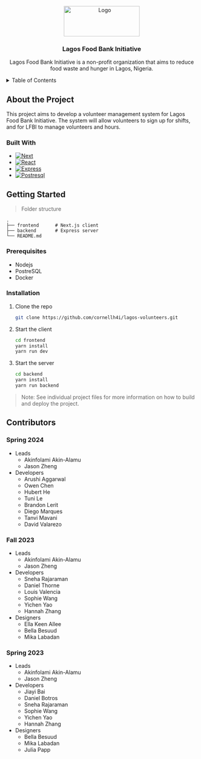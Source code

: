 <!-- PROJECT LOGO -->
<br />
<div align="center">
  <a href="https://github.com/github_username/repo_name">
    <img src="/lfbi_logo.png" alt="Logo" width="200" height="80">
  </a>

<h3 align="center">Lagos Food Bank Initiative</h3>

  <p align="center">
    Lagos Food Bank Initiative is a non-profit organization that aims to reduce food waste and hunger in Lagos, Nigeria.
    <br />    
  </p>
</div>

<!-- TABLE OF CONTENTS -->
<details>
  <summary>Table of Contents</summary>
  <ol>
    <li>
      <a href="#about-the-project">About The Project</a>
      <ul>
        <li><a href="#built-with">Built With</a></li>
      </ul>
    </li>
    <li>
      <a href="#getting-started">Getting Started</a>
      <ul>
        <li><a href="#prerequisites">Prerequisites</a></li>
        <li><a href="#installation">Installation</a></li>
      </ul>
    </li>
  </ol>
</details>

<!-- ABOUT THE PROJECT -->

## About the Project

This project aims to develop a volunteer management system for Lagos Food Bank Initiative. The system will allow volunteers to sign up for shifts, and for LFBI to manage volunteers and hours.

### Built With

- [![Next][Next.js]][Next-url]
- [![React][React.js]][React-url]
- [![Express][Express.js]][Express-url]
- [![Postresql][Prisma.io]][Prisma-url]

<!-- GETTING STARTED -->

## Getting Started

> Folder structure

    .
    ├── frontend      # Next.js client
    ├── backend       # Express server
    └── README.md

### Prerequisites

- Nodejs
- PostreSQL
- Docker

### Installation

1. Clone the repo
   ```sh
   git clone https://github.com/cornellh4i/lagos-volunteers.git
   ```
2. Start the client
   ```sh
   cd frontend
   yarn install
   yarn run dev
   ```
3. Start the server
   ```sh
   cd backend
   yarn install
   yarn run backend
   ```

> Note: See individual project files for more information on how to build and deploy the project.

## Contributors

### Spring 2024

- Leads
  - Akinfolami Akin-Alamu
  - Jason Zheng
- Developers
  - Arushi Aggarwal
  - Owen Chen
  - Hubert He
  - Tuni Le
  - Brandon Lerit
  - Diego Marques
  - Tanvi Mavani
  - David Valarezo

### Fall 2023

- Leads
  - Akinfolami Akin-Alamu
  - Jason Zheng
- Developers
  - Sneha Rajaraman
  - Daniel Thorne
  - Louis Valencia
  - Sophie Wang
  - Yichen Yao
  - Hannah Zhang
- Designers
  - Ella Keen Allee
  - Bella Besuud
  - Mika Labadan

### Spring 2023

- Leads
  - Akinfolami Akin-Alamu
  - Jason Zheng
- Developers
  - Jiayi Bai
  - Daniel Botros
  - Sneha Rajaraman
  - Sophie Wang
  - Yichen Yao
  - Hannah Zhang
- Designers
  - Bella Besuud
  - Mika Labadan
  - Julia Papp

<!-- MARKDOWN LINKS & IMAGES -->
<!-- https://www.markdownguide.org/basic-syntax/#reference-style-links -->

[Next.js]: https://img.shields.io/badge/next.js-000000?style=for-the-badge&logo=nextdotjs&logoColor=white
[Next-url]: https://nextjs.org/
[React.js]: https://img.shields.io/badge/React-20232A?style=for-the-badge&logo=react&logoColor=61DAFB
[React-url]: https://reactjs.org/
[Prisma.io]: https://img.shields.io/badge/Prisma-3982CE?style=for-the-badge&logo=Prisma&logoColor=white
[Express.js]: https://img.shields.io/badge/express.js-%23404d59.svg?style=for-the-badge&logo=express&logoColor=%2361DAFB
[Express-url]: https://expressjs.com/
[Prisma-url]: https://www.prisma.io/
